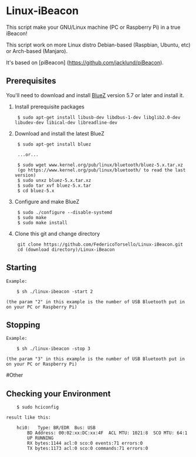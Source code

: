 # Linux-iBeacon

This script make your GNU/Linux machine (PC or Raspberry Pi) in a true iBeacon!

This script work on more Linux distro Debian-based (Raspbian, Ubuntu, etc) or Arch-based (Manjaro).

It's based on [piBeacon] (https://github.com/jacklund/piBeacon).

## Prerequisites
You'll need to download and install [BlueZ](http://www.bluez.org) version 5.7 or later and install it.

1. Install prerequisite packages

		$ sudo apt-get install libusb-dev libdbus-1-dev libglib2.0-dev libudev-dev libical-dev libreadline-dev

2. Download and install the latest BlueZ

		$ sudo apt-get install bluez
		
		...or...
		
		$ sudo wget www.kernel.org/pub/linux/bluetooth/bluez-5.x.tar.xz
		(go https://www.kernel.org/pub/linux/bluetooth/ to read the last version)
		$ sudo unxz bluez-5.x.tar.xz
		$ sudo tar xvf bluez-5.x.tar
		$ cd bluez-5.x

3. Configure and make BlueZ

		$ sudo ./configure --disable-systemd
		$ sudo make
		$ sudo make install
		
4. Clone this git and change directory
		
		git clone https://github.com/FedericoTorsello/Linux-iBeacon.git
		cd (download directory)/Linux-iBeacon
		
## Starting

	Example:

		$ sh ./linux-ibeacon -start 2
		
	(the param "2" in this example is the number of USB Bluetooth put in on your PC or Raspberry Pi)

## Stopping

	Example:
	
		$ sh ./linux-ibeacon -stop 3
		
	(the param "3" in this example is the number of USB Bluetooth put in on your PC or Raspberry Pi)

#Other

## Checking your Environment

		$ sudo hciconfig

	result like this:

		hci0:   Type: BR/EDR  Bus: USB
    		BD Address: 00:02:xx:DC:xx:4F  ACL MTU: 1021:8  SCO MTU: 64:1
    		UP RUNNING
    		RX bytes:1144 acl:0 sco:0 events:71 errors:0
    		TX bytes:1173 acl:0 sco:0 commands:71 errors:0

